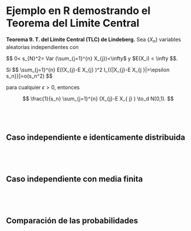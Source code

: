 # Ejemplo en R demostrando el Teorema del Limite Central

**Teorema 9. T. del Límite Central (TLC) de Lindeberg.** Sea $\{X_{n} \}$ variables aleatorias independientes
con 

$$ 
0< s_{N}^2= Var (\sum_{j=1}^{n} X_{j})<\infty$ y $E(X_i) < \infty
$$. 

Si
$$
 \sum_{j=1}^{n} E[(X_{j}-E X_{j} )^2 I_{{|X_{j}-E X_{j }|>\epsilon s_n\}}]=o(s_n^2)
$$

para cualquier $\epsilon>0$, entonces

$$
\frac{1}{s_n} \sum_{j=1}^{n} (X_{j}-E X_{ j} ) \to_d N(0,1).
$$




```r
```

```r
```


```r
```


```r
```


## Caso independiente e identicamente distribuida


```r
```

```r
```


```r
```


```r
```



## Caso independiente con media finita


```r
```

```r
```


```r
```


```r
```


## Comparación de las probabilidades



```r
```

```r
```


```r
```


```r
```
